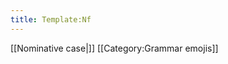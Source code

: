 ```yaml
---
title: Template:Nf
---
```


[[Nominative case|<span title="Nominative (Nefnifall)  'Being'" class='emoji nominative'><!--😁--></span>]]<noinclude>
[[Category:Grammar emojis]]
</noinclude>